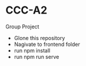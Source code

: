 # CCC-A2
Group Project
- Glone this repository
- Nagivate to frontend folder
- run npm install
- run npm run serve
